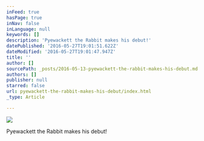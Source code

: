 ```yaml
---
inFeed: true
hasPage: true
inNav: false
inLanguage: null
keywords: []
description: 'Pyewackett the Rabbit makes his debut!'
datePublished: '2016-05-27T19:01:51.622Z'
dateModified: '2016-05-27T19:01:47.947Z'
title: ''
author: []
sourcePath: _posts/2016-05-13-pyewackett-the-rabbit-makes-his-debut.md
authors: []
publisher: null
starred: false
url: pyewackett-the-rabbit-makes-his-debut/index.html
_type: Article

---
```

![](https://the-grid-user-content.s3-us-west-2.amazonaws.com/70233a1b-3e3a-4cb4-b1c9-34458e95b15a.jpg)

Pyewackett the Rabbit makes his debut!